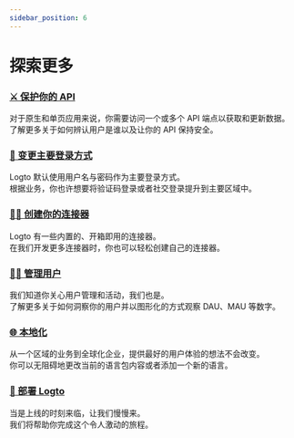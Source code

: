 ```yaml
---
sidebar_position: 6
---
```


# 探索更多

### [⚔️ 保护你的 API](../../recipes/protect-your-api/README.md)

对于原生和单页应用来说，你需要访问一个或多个 API 端点以获取和更新数据。<br/>
了解更多关于如何辨认用户是谁以及让你的 API 保持安全。

### [🛵 变更主要登录方式](../../recipes/customize-sie/configure-sign-in-methods.mdx)

Logto 默认使用用户名与密码作为主要登录方式。<br/>
根据业务，你也许想要将验证码登录或者社交登录提升到主要区域中。

### [🧑‍🔬 创建你的连接器](../../recipes/create-your-connector/README.md)

Logto 有一些内置的、开箱即用的连接器。<br/>
在我们开发更多连接器时，你也可以轻松创建自己的连接器。

### [🧑‍🚀 管理用户](../../recipes/manage-users/README.md)

我们知道你关心用户管理和活动，我们也是。<br/>
了解更多关于如何洞察你的用户并以图形化的方式观察 DAU、MAU 等数字。

### [🌐 本地化](../../recipes/localization/README.md)

从一个区域的业务到全球化企业，提供最好的用户体验的想法不会改变。<br/>
你可以无阻碍地更改当前的语言包内容或者添加一个新的语言。

### [🚀 部署 Logto](../../recipes/deploy-logto/README.md)

当是上线的时刻来临，让我们慢慢来。<br/>
我们将帮助你完成这个令人激动的旅程。
